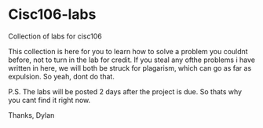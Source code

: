 # Cisc106-labs
Collection of labs for cisc106

This collection is here for you to learn how to solve a problem you couldnt before, not to turn in the lab for credit. If you steal any ofthe problems i have written in here, we will both be struck for plagarism, which can go as far as expulsion. So yeah, dont do that.

P.S. The labs will be posted 2 days after the project is due. So thats why you cant find it right now.

Thanks,
Dylan

